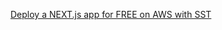 [Deploy a NEXT.js app for FREE on AWS with SST](https://dev.to/kumo/deploy-a-nextjs-app-for-free-on-aws-with-sst-3g28)